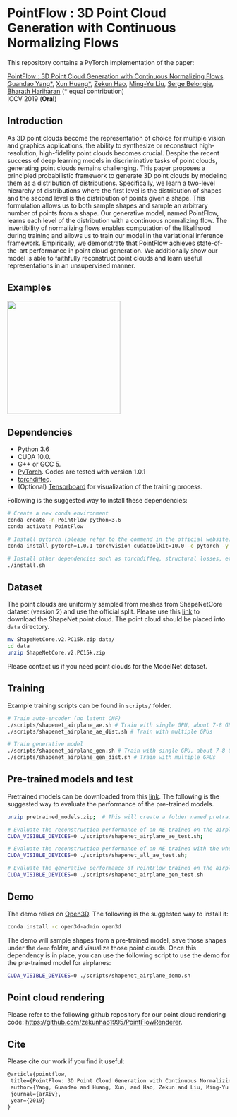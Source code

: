 # PointFlow : 3D Point Cloud Generation with Continuous Normalizing Flows

This repository contains a PyTorch implementation of the paper:

[PointFlow : 3D Point Cloud Generation with Continuous Normalizing Flows](https://arxiv.org/abs/1906.12320). 
<br>
[Guandao Yang*](http://www.guandaoyang.com), 
[Xun Huang*](http://www.cs.cornell.edu/~xhuang/),
[Zekun Hao](http://www.cs.cornell.edu/~zekun/),
[Ming-Yu Liu](http://mingyuliu.net/),
[Serge Belongie](http://blogs.cornell.edu/techfaculty/serge-belongie/),
[Bharath Hariharan](http://home.bharathh.info/)
(* equal contribution)
<br>
ICCV 2019 (**Oral**)


## Introduction

As 3D point clouds become the representation of choice for multiple vision and graphics applications, the ability to synthesize or reconstruct high-resolution, high-fidelity point clouds becomes crucial. Despite the recent success of deep learning models in discriminative tasks of point clouds, generating point clouds remains challenging. This paper proposes a principled probabilistic framework to generate 3D point clouds by modeling them as a distribution of distributions. Specifically, we learn a two-level hierarchy of distributions where the first level is the distribution of shapes and the second level is the distribution of points given a shape. This formulation allows us to both sample shapes and sample an arbitrary number of points from a shape. Our generative model, named PointFlow, learns each level of the distribution with a continuous normalizing flow. The invertibility of normalizing flows enables computation of the likelihood during training and allows us to train our model in the variational inference framework. Empirically, we demonstrate that PointFlow achieves state-of-the-art performance in point cloud generation. We additionally show our model is able to faithfully reconstruct point clouds and learn useful representations in an unsupervised manner. 

## Examples
<p float="left">
    <img src="docs/assets/teaser.gif" height="256"/>
</p>

## Dependencies
* Python 3.6
* CUDA 10.0.
* G++ or GCC 5.
* [PyTorch](http://pytorch.org/). Codes are tested with version 1.0.1
* [torchdiffeq](https://github.com/rtqichen/torchdiffeq).
* (Optional) [Tensorboard](https://www.tensorflow.org/) for visualization of the training process. 

Following is the suggested way to install these dependencies: 
```bash
# Create a new conda environment
conda create -n PointFlow python=3.6
conda activate PointFlow

# Install pytorch (please refer to the commend in the official website)
conda install pytorch=1.0.1 torchvision cudatoolkit=10.0 -c pytorch -y

# Install other dependencies such as torchdiffeq, structural losses, etc.
./install.sh
```

## Dataset 

The point clouds are uniformly sampled from meshes from ShapeNetCore dataset (version 2) and use the official split.
Please use this [link](https://drive.google.com/drive/folders/1G0rf-6HSHoTll6aH7voh-dXj6hCRhSAQ?usp=sharing) to download the ShapeNet point cloud.
The point cloud should be placed into `data` directory.
```bash
mv ShapeNetCore.v2.PC15k.zip data/
cd data
unzip ShapeNetCore.v2.PC15k.zip
```

Please contact us if you need point clouds for the ModelNet dataset.

## Training

Example training scripts can be found in `scripts/` folder. 
```bash
# Train auto-encoder (no latent CNF)
./scripts/shapenet_airplane_ae.sh # Train with single GPU, about 7-8 GB GPU memory
./scripts/shapenet_airplane_ae_dist.sh # Train with multiple GPUs

# Train generative model
./scripts/shapenet_airplane_gen.sh # Train with single GPU, about 7-8 GB GPU memory 
./scripts/shapenet_airplane_gen_dist.sh # Train with multiple GPUs 
```

## Pre-trained models and test

Pretrained models can be downloaded from this [link](https://drive.google.com/file/d/1dcxjuuKiAXZxhiyWD_o_7Owx8Y3FbRHG/view?usp=sharing). 
The following is the suggested way to evaluate the performance of the pre-trained models.
```bash
unzip pretrained_models.zip;  # This will create a folder named pretrained_models

# Evaluate the reconstruction performance of an AE trained on the airplane category
CUDA_VISIBLE_DEVICES=0 ./scripts/shapenet_airplane_ae_test.sh; 

# Evaluate the reconstruction performance of an AE trained with the whole ShapeNet
CUDA_VISIBLE_DEVICES=0 ./scripts/shapenet_all_ae_test.sh;

# Evaluate the generative performance of PointFlow trained on the airplane category.
CUDA_VISIBLE_DEVICES=0 ./scripts/shapenet_airplane_gen_test.sh
```

## Demo

The demo relies on [Open3D](http://www.open3d.org/). The following is the suggested way to install it:
```bash
conda install -c open3d-admin open3d 
```
The demo will sample shapes from a pre-trained model, save those shapes under the `demo` folder, and visualize those point clouds.
Once this dependency is in place, you can use the following script to use the demo for the pre-trained model for airplanes:
```bash
CUDA_VISIBLE_DEVICES=0 ./scripts/shapenet_airplane_demo.sh
```

## Point cloud rendering

Please refer to the following github repository for our point cloud rendering code: https://github.com/zekunhao1995/PointFlowRenderer.

## Cite
Please cite our work if you find it useful:
```latex
@article{pointflow,
 title={PointFlow: 3D Point Cloud Generation with Continuous Normalizing Flows},
 author={Yang, Guandao and Huang, Xun, and Hao, Zekun and Liu, Ming-Yu and Belongie, Serge and Hariharan, Bharath},
 journal={arXiv},
 year={2019}
}
```
